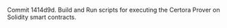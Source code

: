 Commit 1414d9d.                    Build and Run scripts for executing the Certora Prover on Solidity smart contracts.